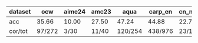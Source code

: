 |dataset|ocw|aime24|amc23|aqua|carp_en|cn_middle_school|college_math|olympiadbench|sat_math|MATH|GSM8K|
|--|--|--|--|--|--|--|--|--|--|--|--|
|acc|35.66|10.00|27.50|47.24|44.88|22.77|30.84|26.96|46.88|59.64|84.38|
|cor/tot|97/272|3/30|11/40|120/254|438/976|23/101|869/2818|182/675|15/32|2982/5000|1113/1319|
